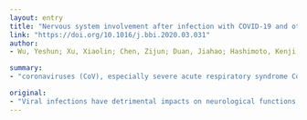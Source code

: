 ```yaml
---
layout: entry
title: "Nervous system involvement after infection with COVID-19 and other coronaviruses"
link: "https://doi.org/10.1016/j.bbi.2020.03.031"
author:
- Wu, Yeshun; Xu, Xiaolin; Chen, Zijun; Duan, Jiahao; Hashimoto, Kenji; Yang, Ling; Liu, Cunming; Yang, Chun

summary:
- "coronaviruses (CoV), especially severe acute respiratory syndrome CoV 2 (SARS-CoV-2), exhibit neurotropic properties and may also cause neurological diseases. CoV can be found in the brain or cerebrospinal fluid. The pathobiology of these neuroinvasive viruses is still incompletely known. Here we review the research into neurological complications in CoV infections and the possible mechanisms of damage to the nervous system. It is therefore important to explore the impact of these viruses on the nervous systems."

original:
- "Viral infections have detrimental impacts on neurological functions, and even to cause severe neurological damage. Very recently, coronaviruses (CoV), especially severe acute respiratory syndrome CoV 2 (SARS-CoV-2), exhibit neurotropic properties and may also cause neurological diseases. It is reported that CoV can be found in the brain or cerebrospinal fluid. The pathobiology of these neuroinvasive viruses is still incompletely known, and it is therefore important to explore the impact of CoV infections on the nervous system. Here, we review the research into neurological complications in CoV infections and the possible mechanisms of damage to the nervous system."
---
```


